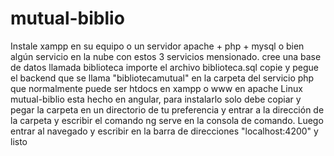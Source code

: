 # mutual-biblio
Instale xampp en su equipo o un servidor apache + php + mysql o bien algún servicio en la nube con estos 3 servicios mensionado.
cree una base de datos llamada biblioteca
importe el archivo biblioteca.sql
copie y pegue el backend que se llama "bibliotecamutual" en la carpeta del servicio php que normalmente puede ser htdocs en xampp o www en apache Linux
mutual-biblio esta hecho en angular, para instalarlo solo debe copiar y pegar la carpeta en un directorio de tu preferencia y entrar a la dirección de la carpeta y escribir el comando ng serve en la consola de comando. Luego entrar al navegado y escribir en la barra de direcciones "localhost:4200" y listo
